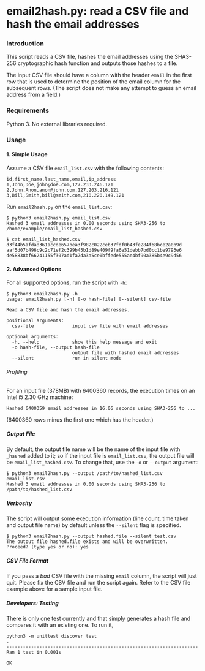 # email2hash.py: read a CSV file and hash the email addresses

### Introduction
This script reads a CSV file, hashes the email addresses using the SHA3-256 cryptographic hash function and outputs those hashes to a file.

The input CSV file should have a column with the header `email` in the first row that is used to determine the position of the email column for the subsequent rows. (The script does not make any attempt to guess an email address from a field.)

### Requirements

Python 3. No external libraries required.

### Usage

#### 1. Simple Usage
Assume a CSV file `email_list.csv` with the following contents:
```
id,first_name,last_name,email,ip_address
1,John,Doe,john@doe.com,127.233.246.121
2,John,Anon,anon@john.com,127.203.216.121
3,Bill,Smith,bill@smith.com,210.220.149.121
```
Run `email2hash.py` on the `email_list.csv`:

```
$ python3 email2hash.py email_list.csv
Hashed 3 email addresses in 0.00 seconds using SHA3-256 to /home/example/email_list_hashed.csv
```
```
$ cat email_list_hashed.csv
d3f44b5afda8361accde657bea3f982c022ceb37fdf0b43fe284f68bce2a0b9d
aaf5d07b496c9c2c71ef2c399b45b1d89e409f9fa6e51debb7bd0cc1be9793e6
de58838bf66241155f307ad1fa7da3a5ce0bffede555ae4bf90a385b4e9c9d56
```

#### 2. Advanced Options

For all supported options, run the script with `-h`:

```
$ python3 email2hash.py -h
usage: email2hash.py [-h] [-o hash-file] [--silent] csv-file

Read a CSV file and hash the email addresses.

positional arguments:
  csv-file              input csv file with email addresses

optional arguments:
  -h, --help            show this help message and exit
  -o hash-file, --output hash-file
                        output file with hashed email addresses
  --silent              run in silent mode
```

###### Profiling

For an input file (378MB) with 6400360 records, the execution times on an Intel i5 2.30 GHz machine:

    Hashed 6400359 email addresses in 16.06 seconds using SHA3-256 to ...

(6400360 rows minus the first one which has the header.)

##### Output File

By default, the output file name will be the name of the input file with `_hashed` added to it; so if the input file is `email_list.csv`, the output file will be `email_list_hashed.csv`. To change that, use the `-o` or `--output` argument:

```
$ python3 email2hash.py --output /path/to/hashed_list.csv email_list.csv
Hashed 3 email addresses in 0.00 seconds using SHA3-256 to /path/to/hashed_list.csv
```

##### Verbosity

The script will output some execution information (line count, time taken and output file name) by default unless the `--silent` flag is specified.

```
$ python3 email2hash.py --output hashed.file --silent test.csv
The output file hashed.file exists and will be overwritten.
Proceed? (type yes or no): yes
```
##### CSV File Format

If you pass a *bad* CSV file with the missing `email` column, the script will just quit. Please fix the CSV file and run the script again. Refer to the CSV file example above for a sample input file.

##### Developers: Testing

There is only one test currently and that simply generates a hash file and compares it with an existing one. To run it,

```
python3 -m unittest discover test
.
----------------------------------------------------------------------
Ran 1 test in 0.001s

OK
```
